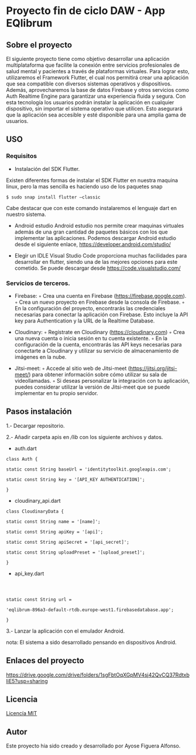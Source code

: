 # Proyecto fin de ciclo DAW - App EQlibrum


## Sobre el proyecto

El siguiente proyecto tiene como objetivo desarrollar una aplicación multiplataforma que facilite la conexión entre servicios profesionales de salud mental y pacientes a través de plataformas virtuales.
Para lograr esto, utilizaremos el Framework Flutter, el cual nos permitirá crear una aplicación que sea compatible con diversos sistemas operativos y dispositivos. Además, aprovecharemos la base de datos Firebase y otros servicios como Auth Realtime Engine para garantizar una experiencia fluida y segura.
Con esta tecnología los usuarios podrán instalar la aplicación en cualquier dispositivo, sin importar el sistema operativo que utilicen. Esto asegurará que la aplicación sea accesible y esté disponible para una amplia gama de usuarios.

## USO
### Requisitos
* Instalación del SDK Flutter.

Existen diferentes formas de instalar el SDK Flutter en nuestra maquina linux, pero la mas sencilla es haciendo uso de los paquetes snap

```$ sudo snap install flutter –classic```

Cabe destacar que con este comando instalaremos el lenguaje dart en nuestro sistema.
      
* Android estudio
Android estudio nos permite crear maquinas virtuales además de una gran cantidad de paquetes básicos con los que implementar las aplicaciones.
Podemos descargar Android estudio desde el siguiente enlace, https://developer.android.com/studio/

 * Elegir un IDLE
Visual Studio Code proporciona muchas facilidades para desarrollar en  flutter, siendo una de las mejores opciones para este cometido. Se puede descargar desde https://code.visualstudio.com/

### Servicios de terceros.

* Firebase:
        ◦ Crea una cuenta en Firebase (https://firebase.google.com).
        ◦ Crea un nuevo proyecto en Firebase desde la consola de Firebase.
        ◦ En la configuración del proyecto, encontrarás las credenciales necesarias para conectar la aplicación con Firebase. Esto incluye la API key para Authentication y la URL de la Realtime Database.

* Cloudinary:
        ◦ Regístrate en Cloudinary (https://cloudinary.com)
        ◦ Crea una nueva cuenta o inicia sesión en tu cuenta existente.
        ◦ En la configuración de la cuenta, encontrarás las API keys necesarias para conectarte a Cloudinary y utilizar su servicio de almacenamiento de imágenes en la nube.

* Jitsi-meet:
        ◦ Accede al sitio web de Jitsi-meet (https://jitsi.org/jitsi-meet/) para obtener información sobre cómo utilizar su sala de videollamadas.
        ◦ Si deseas personalizar la integración con tu aplicación, puedes considerar utilizar la versión de Jitsi-meet que se puede implementar en tu propio servidor.

## Pasos instalación

1.- Decargar repositorio.

2.- Añadir carpeta apis en */lib* con los siguiente archivos y datos.

* auth.dart

``` 
class Auth {

static const String baseUrl = 'identitytoolkit.googleapis.com';

static const String key = '[API_KEY AUTHENTICATION]';

}
```

* cloudinary_api.dart

```
class CloudinaryData {

static const String name = '[name]';

static const String apiKey = '[api]';

static const String apiSecret = '[api_secret]';

static const String uploadPreset = '[upload_preset]';

}
```


* api_key.dart

``` class FirebaseData {

  

static const String url =

'eqlibrum-896a3-default-rtdb.europe-west1.firebasedatabase.app';

}
```

3.- Lanzar la aplicación con el emulador Android.

nota: El sistema a sido desarrollado pensando en dispositivos Android.

## Enlaces del proyecto

https://drive.google.com/drive/folders/1sgFbtOqXGpMV4sj42QvCQ37RdtxbIiE5?usp=sharing
 
## Licencia

[Licencía MIT](https://github.com/ayosefiguera/miTFG/blob/main/LICENSE)

## Autor
 Este proyecto hia sido creado y desarrollado por Ayose Figuera Alfonso.
 



